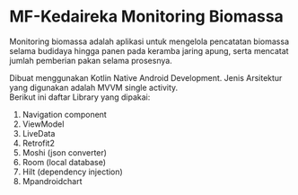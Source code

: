 # MF-Kedaireka Monitoring Biomassa

Monitoring biomassa adalah aplikasi untuk mengelola pencatatan biomassa selama budidaya hingga panen pada keramba jaring apung, serta mencatat jumlah pemberian pakan selama prosesnya.

Dibuat menggunakan Kotlin Native Android Development. Jenis Arsitektur yang digunakan adalah MVVM single activity.  
Berikut ini daftar Library yang dipakai:
1. Navigation component
2. ViewModel
3. LiveData
4. Retrofit2
5. Moshi (json converter)
6. Room (local database)
7. Hilt (dependency injection)
8. Mpandroidchart
    
